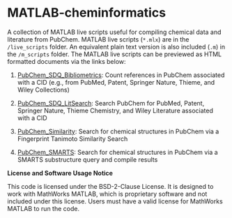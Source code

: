 # MATLAB-cheminformatics

A collection of MATLAB live scripts useful for compiling chemical data
and literature from PubChem. MATLAB live scripts (`*.mlx`) are in the `/live_scripts` folder.
An equivalent plain text version is also included (`.m`) in the `/m_scripts` folder.
The MATLAB live scripts can be previewed as HTML formatted documents via the links below:

1. [PubChem_SDQ_Bibliometrics](https://vfscalfani.github.io/MATLAB-cheminformatics/live_scripts_html/PubChem_SDQ_Bibliometrics.html):
Count references in PubChem associated with a CID (e.g., from PubMed, Patent, Springer Nature, Thieme, and Wiley Collections)

2. [PubChem_SDQ_LitSearch](https://vfscalfani.github.io/MATLAB-cheminformatics/live_scripts_html/PubChem_SDQ_LitSearch.html):
Search PubChem for PubMed, Patent, Springer Nature, Thieme Chemistry, and Wiley Literature associated with a CID

3. [PubChem_Similarity](https://vfscalfani.github.io/MATLAB-cheminformatics/live_scripts_html/PubChem_Similarity.html):
Search for chemical structures in PubChem via a Fingerprint Tanimoto Similarity Search

4. [PubChem_SMARTS](https://vfscalfani.github.io/MATLAB-cheminformatics/live_scripts_html/PubChem_SMARTS.html):
Search for chemical structures in PubChem via a SMARTS substructure query and compile results


**License and Software Usage Notice**

This code is licensed under the BSD-2-Clause License. It is designed to work with MathWorks MATLAB, which is proprietary software and not included under this license. Users must have a valid license for MathWorks MATLAB to run the code.

